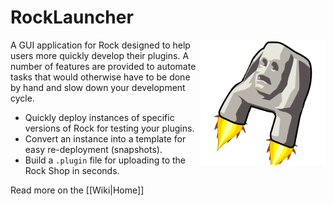 # RockLauncher

<img src="./RockDevBooster/resources/RockDevBooster.svg" title="Rock Dev Booster" alt="Rock Dev Booster" width="200px" align="right">

A GUI application for Rock designed to help users more quickly develop their plugins.
A number of features are provided to automate tasks that would otherwise have to be done
by hand and slow down your development cycle.

* Quickly deploy instances of specific versions of Rock for testing your plugins.
* Convert an instance into a template for easy re-deployment (snapshots).
* Build a `.plugin` file for uploading to the Rock Shop in seconds.

Read more on the [[Wiki|Home]]
